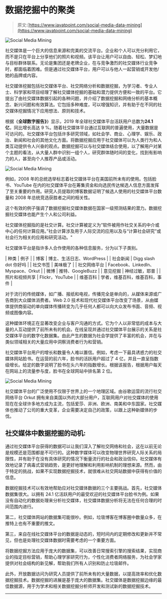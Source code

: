 # 数据挖掘中的聚类

> 原文:[https://www.javatpoint.com/social-media-data-mining](https://www.javatpoint.com/social-media-data-mining)

![Social Media Mining](../Images/4f6e7f578dfeb289b4b3bdaf7ea7420d.png)

社交媒体是一个巨大的信息来源和完美的交流平台。企业和个人可以充分利用它，而不是只在平台上分享他们的照片和视频。该平台让用户可以自由、轻松、梦幻地与目标群体联系。无论是集团还是老牌企业，在与竞争激烈的社交媒体行业竞争时，都面临着困难。但是通过社交媒体平台，用户可以与他人一起营销或开发他/她的品牌或内容。

社交媒体挖掘包括社交媒体平台、社交网络分析和数据挖掘，为学习者、专业人士、科学家和项目经理了解社交媒体挖掘的基础和潜力提供方便和一致的平台。它提出了由社交媒体数据引起的各种问题，并介绍了数据挖掘和网络分析的基本概念、新兴问题和有效算法。它包括多种难度，可以增强知识，并有助于在不同的社交媒体挖掘情况下应用想法、原则和技术。

根据《**全球数字报告》**》显示，2019 年全球社交媒体平台活跃用户总数为**24.1 亿**，同比增长高达 9 %。随着社交媒体平台通过互联网的普遍使用，大量数据是可访问的。社交媒体平台包括许多研究领域，如社会学、商业、心理学、娱乐、政治、新闻和社会的其他文化方面。将数据挖掘应用于社交媒体可以为人类行为和人类互动提供令人兴奋的观点。数据挖掘可以与社交媒体结合使用，以了解用户对某个主题的看法，从大量人群中识别一组个人，研究群体随时间的变化，找到有影响力的人，甚至向个人推荐产品或活动。

![Social Media Mining](../Images/bc1acafcaecb7c53a674d822e2bc4cd4.png)

例如，2008 年的总统选举标志着社交媒体平台在美国前所未有的使用。包括脸书、YouTube 在内的社交媒体平台在筹集资金和向选民传达候选人信息方面发挥了至关重要的作用。研究人员提取的博客数据证明了候选人使用的社交媒体平台数量和 2008 年总统竞选获胜者之间的相关性。

这个有效的例子强调了数据挖掘社交媒体数据在国家一级预测结果的潜力。数据挖掘社交媒体也能产生个人和公司利益。

社交媒体挖掘指的是社交计算。社交计算被定义为“软件被用作社交关系的中介或中心的任何计算应用。”社会计算涉及用于人际交流的应用以及与“计算社会研究”或社会行为相关的应用和研究活动。"

社交媒体平台是指许多人合作使用的各种信息服务，分为以下子类别。

| 种类 | 例子 |
| 博客 | 博主、生活日志、WordPress |
| 社会新闻 | Digg slash dot 你好吗 |
| 社交书签 | 美味极了 |
| 社交网络平台 | Facebook、LinkedIn、Myspace、Orkut |
| 微博 | 推特、GoogleBuzz |
| 意见挖掘 | 神经过敏，耶普 |
| 照片和视频共享 | Flickr，YouTube |
| 维基百科 | 学者，维基百科，维基百科，事件 |

对于流行的传统媒体，如广播、报纸和电视，传播完全是单向的，从媒体来源或广告商到大众媒体消费者。Web 2.0 技术和现代社交媒体平台改变了场景，从由媒体提供商驱动的单向媒体传播转变为几乎任何人都可以向大众发布书面、音频、视频或图像内容。

这种媒体环境正在显著改变企业与客户沟通的方式。它为个人以非常低的成本与大量的人互动提供了前所未有的机会。在线呈现并通过社交媒体平台展示的关系是社交媒体平台的数字化数据集。由此产生的数据为社会学提供了丰富的机会，并在与类似领域相关的大量应用中洞察消费者行为和营销。

社交媒体平台用户的增长和数量令人难以置信。例如，考虑一下最具诱惑力的社交媒体网站脸书。在运营的前六年，脸书的活跃用户超过了 4 亿，并且一直呈指数级增长。给定的数字说明了脸书在头六年的指数增长。根据该报告，根据用户每天在网站上的流量参与度，脸书在全球网站中排名第 2 位。

![Social Media Mining](../Images/d0f79e49fa82809b3a247084e0d68208.png)

社交媒体平台的广泛使用不仅限于世界上的一个地理区域。由谷歌运营的流行社交网络平台 Orkut 拥有来自美国以外的大部分用户，互联网用户对社交媒体的使用现在在全球许多地方成为主流，包括爱莎、非洲、欧洲、南美和中东国家。社交媒体也推动了公司的重大变革，企业需要决定自己的政策，以跟上这种新媒体的步伐。

## 社交媒体中数据挖掘的动机:

通过社交媒体平台获得的数据可以让我们深入了解社交网络和社会，这在以前无论是规模还是范围都是不可行的。这种数字媒体可以改变物理世界研究人际关系的局限性，并有助于在没有具体研究的情况下衡量流行的社会和政治信仰。社交媒体有效地记录了病毒式营销趋势，是更好地理解和利用影响机制的理想来源。然而，由于特定的挑战，如果不实现数据挖掘技术，就很难从社交网站数据中获得有价值的信息。

数据挖掘技术可以有效地帮助应对社交媒体数据的三个主要挑战。首先，社交媒体数据集很大。以拥有 24.1 亿活跃用户的最受欢迎的社交媒体平台脸书为例。如果没有自动化的数据处理来分析社交媒体，社交媒体数据分析将无法在任何合理的时间范围内进行。

第二，社交媒体网站的数据集可能很吵。例如，垃圾博客在博客圈中数量众多，在推特上也有不重要的推文。

第三，来自在线社交媒体平台的数据是动态的，短时间内的定期修改和更新并不常见，但也是处理社交媒体数据时需要考虑的一个重要方面。

将数据挖掘方法应用于庞大的数据集，可以改善日常搜索引擎的搜索结果，实现商业的指定目标营销，帮助心理学家研究行为，个性化消费者网络服务，为社会学家提供对社会结构的新见解，帮助我们所有人识别和防止垃圾邮件。

此外，开放数据访问为研究人员提供了前所未有的大量数据，以提高效率和优化数据挖掘技术。数据挖掘的进展是基于庞大的数据集。社交媒体是数据挖掘边缘的最佳数据源，用于为学术和相关数据挖掘分析师开发和测试新的数据挖掘技术。

* * *